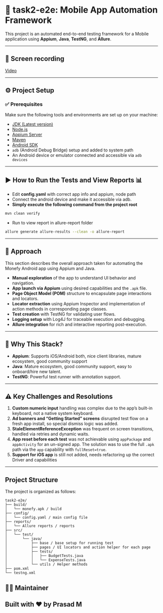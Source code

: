 # 📱 task2-e2e: Mobile App Automation Framework

This project is an automated end-to-end testing framework for a Mobile application using **Appium**, **Java**, **TestNG**, and **Allure**.

---
## 🎥 Screen recording

[Video](https://drive.google.com/file/d/1Xj_uVJXhqhbZ7k0YFQcsqphMT1eIAOnv/view?usp=sharing)

---
## ⚙️ Project Setup

### ✅ Prerequisites

Make sure the following tools and environments are set up on your machine:

- [JDK (Latest version)](https://adoptopenjdk.net/)
- [Node.js](https://nodejs.org/) 
- [Appium Server](https://appium.io/docs/en/about-appium/intro/)
- [Maven](https://maven.apache.org/download.cgi)
- [Android SDK](https://developer.android.com/studio)
- `adb` (Android Debug Bridge) setup and added to system path
- An Android device or emulator connected and accessible via `adb devices`

---

## ▶️ How to Run the Tests and View Reports 📊

- Edit **config.yaml** with correct app info and appium, node path
- Connect the android device and make it accessible via adb.
- **Simply execute the following command from the project root**

```bash
mvn clean verify
```
- Run to view report in allure-report folder
```bash
allure generate allure-results --clean -o allure-report
```
---

## 🧠 Approach

This section describes the overall approach taken for automating the Monefy Android app using Appium and Java. 

- **Manual exploration** of the app to understand UI behavior and navigation.
- **App launch via Appium** using desired capabilities and the `.apk` file.
- **Page Object Model (POM)** structure to encapsulate page interactions and locators.
- **Locator extraction** using Appium Inspector and implementation of action methods in corresponding page classes.
- **Test creation** with TestNG for validating user flows.
- **Logging setup** with Log4J for traceable execution and debugging.
- **Allure integration** for rich and interactive reporting post-execution.
---

## 🧩 Why This Stack?
- **Appium**: Supports iOS/Android both, nice client libraries, mature ecosystem, good community support
- **Java**: Mature ecosystem, good community support, easy to onboard/hire new talent.
- **TestNG**: Powerful test runner with annotation support.
---

## ⚠️  Key Challenges and Resolutions

1. **Custom numeric input** handling was complex due to the app’s built-in keyboard, not a native system keyboard.
2. **Ad banners and “Getting Started” screens** disrupted test flow on a fresh app install, so special dismiss logic was added.
3. **StaleElementReferenceException** was frequent on screen transitions, handled via retries and dynamic waits.
4. **App reset before each test** was not achievable using `appPackage` and `appActivity` for an un-signed app. The solution was to use the full `.apk` path via the `app` capability with `fullReset=true`.
5. **Support for iOS app** is still not added, needs refactoring up the correct Driver and capabilities
---

## Project Structure

The project is organized as follows:

```plaintext
task2-e2e/
├── build/
│   └── monefy.apk / build
├── config/
│   └── config.yaml / main config file
├── reports/
│   └── Allure reports / reports
├── src/
│   └── test/
│       └── java/
│           ├── base / base setup for running test
│           ├── pages / UI locators and action helper for each page
│           ├── tests/
│           │   ├── BudgetTests.java
│           │   └── ExpenseTests.java
│           └── utils / Helper methods
├── pom.xml
└── testng.xml
```

## 👨‍💻 Maintainer
Built with ❤️ by Prasad M
---